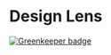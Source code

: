 # Design Lens

[![Greenkeeper badge](https://badges.greenkeeper.io/adardesign/design-lens.svg)](https://greenkeeper.io/)